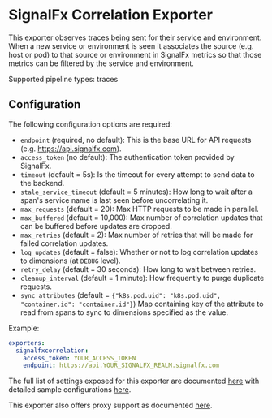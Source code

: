 # SignalFx Correlation Exporter

This exporter observes traces being sent for their service and environment. When a new service or environment is
seen it associates the source (e.g. host or pod) to that source or environment in SignalFx metrics so that those
metrics can be filtered by the service and environment.

Supported pipeline types: traces

## Configuration

The following configuration options are required:

- `endpoint` (required, no default): This is the base URL for API requests (e.g. https://api.signalfx.com).
- `access_token` (no default): The authentication token provided by SignalFx.
- `timeout` (default = 5s): Is the timeout for every attempt to send data to the backend.
- `stale_service_timeout` (default = 5 minutes): How long to wait after a span's service name is last seen before uncorrelating it.
- `max_requests` (default = 20): Max HTTP requests to be made in parallel.
- `max_buffered` (default = 10,000): Max number of correlation updates that can be buffered before updates are dropped.
- `max_retries` (default = 2): Max number of retries that will be made for failed correlation updates.
- `log_updates` (default = false): Whether or not to log correlation updates to dimensions (at `DEBUG` level).
- `retry_delay` (default = 30 seconds): How long to wait between retries.
- `cleanup_interval` (default = 1 minute): How frequently to purge duplicate requests.
- `sync_attributes` (default = `{"k8s.pod.uid": "k8s.pod.uid", "container.id": "container.id"}`) Map containing key of the attribute to read from spans to sync to dimensions specified as the value.

Example:

```yaml
exporters:
  signalfxcorrelation:
    access_token: YOUR_ACCESS_TOKEN
    endpoint: https://api.YOUR_SIGNALFX_REALM.signalfx.com
```

The full list of settings exposed for this exporter are documented [here](config.go)
with detailed sample configurations [here](testdata/config.yaml).

This exporter also offers proxy support as documented
[here](https://github.com/open-telemetry/opentelemetry-collector/tree/master/exporter#proxy-support).
